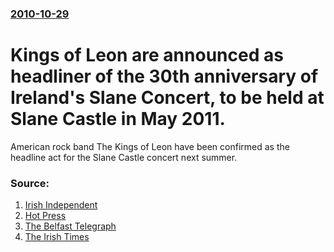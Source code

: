 ### [2010-10-29](/news/2010/10/29/index.md)

# Kings of Leon are announced as headliner of the 30th anniversary of Ireland's Slane Concert, to be held at Slane Castle in May 2011. 

American rock band The Kings of Leon have been confirmed as the headline act for the Slane Castle concert next summer.


### Source:

1. [Irish Independent](http://www.independent.ie/national-news/rock-royalty-to-headline-slane-2400556.html)
2. [Hot Press](http://www.hotpress.com/Kings%20Of%20Leon/news/Kings-Of-Leon-to-headline-Slane-2011/7202435.html)
3. [The Belfast Telegraph](http://www.belfasttelegraph.co.uk/entertainment/music/news/kings-of-leon-to-rock-slanes-30th-birthday-bash-14991032.html)
4. [The Irish Times](http://www.irishtimes.com/newspaper/breaking/2010/1029/breaking53.html)
